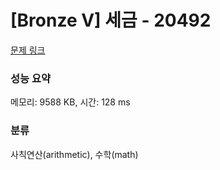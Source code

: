 # [Bronze V] 세금 - 20492 

[문제 링크](https://www.acmicpc.net/problem/20492) 

### 성능 요약

메모리: 9588 KB, 시간: 128 ms

### 분류

사칙연산(arithmetic), 수학(math)

